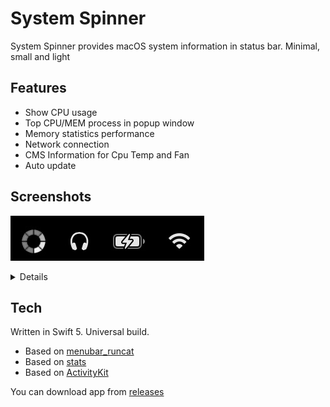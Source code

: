 # System Spinner

System Spinner provides macOS system information in status bar. Minimal, small and light

## Features

- Show CPU usage
- Top CPU/MEM process in popup window
- Memory statistics performance
- Network connection
- CMS Information for Cpu Temp and Fan
- Auto update

## Screenshots
![spinner](Pictures/spinner.jpg)

<details>
  
![menu](Pictures/main_menu.jpg)


![main_window](Pictures/main_window.jpg)


![spin_menu](Pictures/spin_menu.jpg)

</details>
  
## Tech

Written in Swift 5. Universal build.
- Based on [menubar_runcat](https://github.com/Kyome22/menubar_runcat)
- Based on [stats](https://github.com/exelban/stats)
- Based on [ActivityKit](https://github.com/Kyome22/ActivityKit)

You can download app from [releases](https://github.com/andrey-boomer/System-Spinner/releases)
